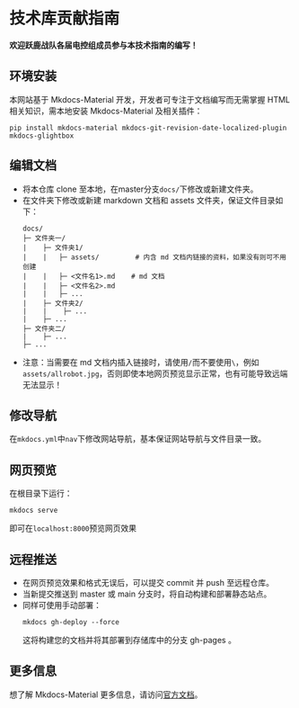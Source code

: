 # 技术库贡献指南

**欢迎跃鹿战队各届电控组成员参与本技术指南的编写！**

## 环境安装

本网站基于 Mkdocs-Material 开发，开发者可专注于文档编写而无需掌握 HTML 相关知识，需本地安装 Mkdocs-Material 及相关插件：
```shell
pip install mkdocs-material mkdocs-git-revision-date-localized-plugin mkdocs-glightbox
```

## 编辑文档

- 将本仓库 clone 至本地，在master分支`docs/`下修改或新建文件夹。
- 在文件夹下修改或新建 markdown 文档和 assets 文件夹，保证文件目录如下：
  ```
  docs/
  ├─ 文件夹一/
  |    ├─ 文件夹1/
  |    |   ├─ assets/         # 内含 md 文档内链接的资料，如果没有则可不用创建
  |    |   ├─ <文件名1>.md    # md 文档
  |    |   ├─ <文件名2>.md
  |    |   ├─ ...
  |    ├─ 文件夹2/
  |    |    ├─ ...
  |    ├─ ...
  ├─ 文件夹二/
  |    ├─ ...
  ├─ ...
  ```
- 注意：当需要在 md 文档内插入链接时，请使用`/`而不要使用`\`，例如`assets/allrobot.jpg`，否则即使本地网页预览显示正常，也有可能导致远端无法显示！

## 修改导航

在`mkdocs.yml`中`nav`下修改网站导航，基本保证网站导航与文件目录一致。

## 网页预览

在根目录下运行：
```shell
mkdocs serve
```
即可在`localhost:8000`预览网页效果

## 远程推送

- 在网页预览效果和格式无误后，可以提交 commit 并 push 至远程仓库。
- 当新提交推送到 master 或 main 分支时，将自动构建和部署静态站点。
- 同样可使用手动部署：
  ```shell
  mkdocs gh-deploy --force
  ```
  这将构建您的文档并将其部署到存储库中的分支 gh-pages 。

## 更多信息

想了解 Mkdocs-Material 更多信息，请访问[官方文档](https://squidfunk.github.io/mkdocs-material/)。

